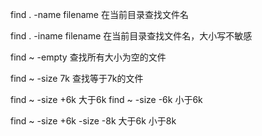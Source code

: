 
find . -name filename
在当前目录查找文件名

find . -iname filename
在当前目录查找文件名，大小写不敏感

find ~ -empty
查找所有大小为空的文件


find ~ -size 7k
查找等于7k的文件

find ~ -size +6k
大于6k
find ~ -size -6k
小于6k

find ~ -size +6k -size -8k
大于6k
小于8k